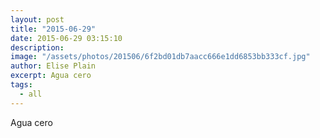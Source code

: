 ```yaml
---
layout: post
title: "2015-06-29"
date: 2015-06-29 03:15:10
description: 
image: "/assets/photos/201506/6f2bd01db7aacc666e1dd6853bb333cf.jpg"
author: Elise Plain
excerpt: Agua cero
tags: 
  - all
---
```


Agua cero
<p></p>
